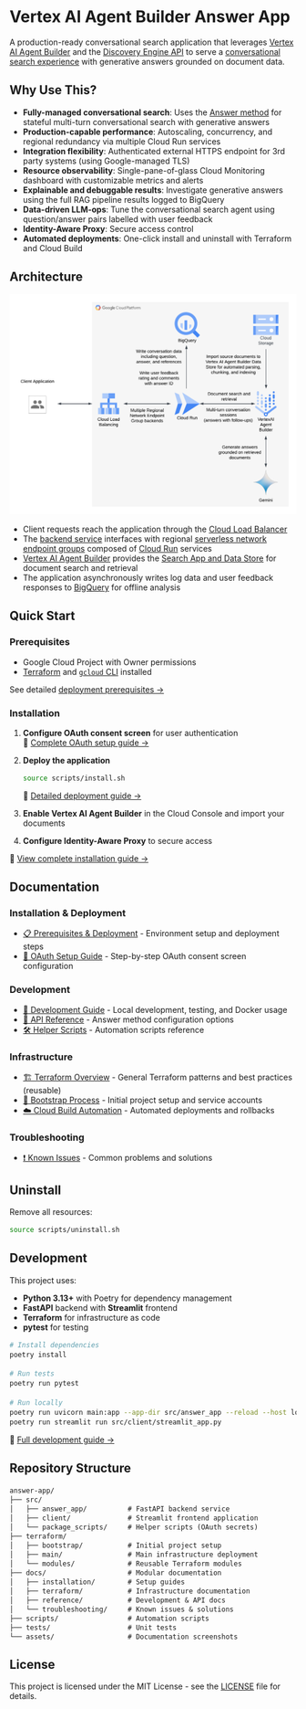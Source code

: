 # Vertex AI Agent Builder Answer App

A production-ready conversational search application that leverages [Vertex AI Agent Builder](https://cloud.google.com/generative-ai-app-builder/docs/introduction) and the [Discovery Engine API](https://cloud.google.com/generative-ai-app-builder/docs/reference/rest) to serve a [conversational search experience](https://cloud.google.com/generative-ai-app-builder/docs/answer) with generative answers grounded on document data.

## Why Use This?

- **Fully-managed conversational search**: Uses the [Answer method](https://cloud.google.com/generative-ai-app-builder/docs/reference/rpc/google.cloud.discoveryengine.v1#conversationalsearchservice) for stateful multi-turn conversational search with generative answers
- **Production-capable performance**: Autoscaling, concurrency, and regional redundancy via multiple Cloud Run services
- **Integration flexibility**: Authenticated external HTTPS endpoint for 3rd party systems (using Google-managed TLS)
- **Resource observability**: Single-pane-of-glass Cloud Monitoring dashboard with customizable metrics and alerts
- **Explainable and debuggable results**: Investigate generative answers using the full RAG pipeline results logged to BigQuery
- **Data-driven LLM-ops**: Tune the conversational search agent using question/answer pairs labelled with user feedback
- **Identity-Aware Proxy**: Secure access control
- **Automated deployments**: One-click install and uninstall with Terraform and Cloud Build

## Architecture

![Application Architecture](assets/answer_app.png)

- Client requests reach the application through the [Cloud Load Balancer](https://cloud.google.com/load-balancing/docs/https)
- The [backend service](https://cloud.google.com/load-balancing/docs/backend-service) interfaces with regional [serverless network endpoint groups](https://cloud.google.com/load-balancing/docs/backend-service#serverless_network_endpoint_groups) composed of [Cloud Run](https://cloud.google.com/run/docs/overview/what-is-cloud-run) services
- [Vertex AI Agent Builder](https://cloud.google.com/generative-ai-app-builder/docs/introduction) provides the [Search App and Data Store](https://cloud.google.com/generative-ai-app-builder/docs/create-datastore-ingest) for document search and retrieval
- The application asynchronously writes log data and user feedback responses to [BigQuery](https://cloud.google.com/bigquery/docs/introduction) for offline analysis

## Quick Start

### Prerequisites

- Google Cloud Project with Owner permissions
- [Terraform](https://developer.hashicorp.com/terraform) and [`gcloud` CLI](https://cloud.google.com/sdk/gcloud) installed

See detailed [deployment prerequisites →](docs/installation/deployment.md#prerequisites)

### Installation

1. **Configure OAuth consent screen** for user authentication  
   📖 [Complete OAuth setup guide →](docs/installation/oauth-setup.md)

2. **Deploy the application**
   ```sh
   source scripts/install.sh
   ```
   📖 [Detailed deployment guide →](docs/installation/deployment.md)

3. **Enable Vertex AI Agent Builder** in the Cloud Console and import your documents

4. **Configure Identity-Aware Proxy** to secure access

📖 [View complete installation guide →](docs/installation/deployment.md)

## Documentation

### Installation & Deployment
- [📋 Prerequisites & Deployment](docs/installation/deployment.md) - Environment setup and deployment steps
- [🔐 OAuth Setup Guide](docs/installation/oauth-setup.md) - Step-by-step OAuth consent screen configuration

### Development
- [🧪 Development Guide](docs/reference/development.md) - Local development, testing, and Docker usage
- [📖 API Reference](docs/reference/api-configuration.md) - Answer method configuration options
- [🛠️ Helper Scripts](docs/reference/helper-scripts.md) - Automation scripts reference

### Infrastructure
- [🏗️ Terraform Overview](docs/terraform/overview.md) - General Terraform patterns and best practices (reusable)
- [🚀 Bootstrap Process](docs/terraform/bootstrap.md) - Initial project setup and service accounts
- [☁️ Cloud Build Automation](docs/terraform/cloud-build.md) - Automated deployments and rollbacks

### Troubleshooting
- [❗ Known Issues](docs/troubleshooting/known-issues.md) - Common problems and solutions

## Uninstall

Remove all resources:
```sh
source scripts/uninstall.sh
```

## Development

This project uses:
- **Python 3.13+** with Poetry for dependency management
- **FastAPI** backend with **Streamlit** frontend
- **Terraform** for infrastructure as code
- **pytest** for testing

```sh
# Install dependencies
poetry install

# Run tests
poetry run pytest

# Run locally
poetry run uvicorn main:app --app-dir src/answer_app --reload --host localhost --port 8888
poetry run streamlit run src/client/streamlit_app.py
```

📖 [Full development guide →](docs/reference/development.md)

## Repository Structure

```
answer-app/
├── src/
│   ├── answer_app/          # FastAPI backend service
│   ├── client/              # Streamlit frontend application
│   └── package_scripts/     # Helper scripts (OAuth secrets)
├── terraform/
│   ├── bootstrap/           # Initial project setup
│   ├── main/                # Main infrastructure deployment
│   └── modules/             # Reusable Terraform modules
├── docs/                    # Modular documentation
│   ├── installation/        # Setup guides
│   ├── terraform/           # Infrastructure documentation
│   ├── reference/           # Development & API docs
│   └── troubleshooting/     # Known issues & solutions
├── scripts/                 # Automation scripts
├── tests/                   # Unit tests
└── assets/                  # Documentation screenshots
```

## License

This project is licensed under the MIT License - see the [LICENSE](LICENSE) file for details.